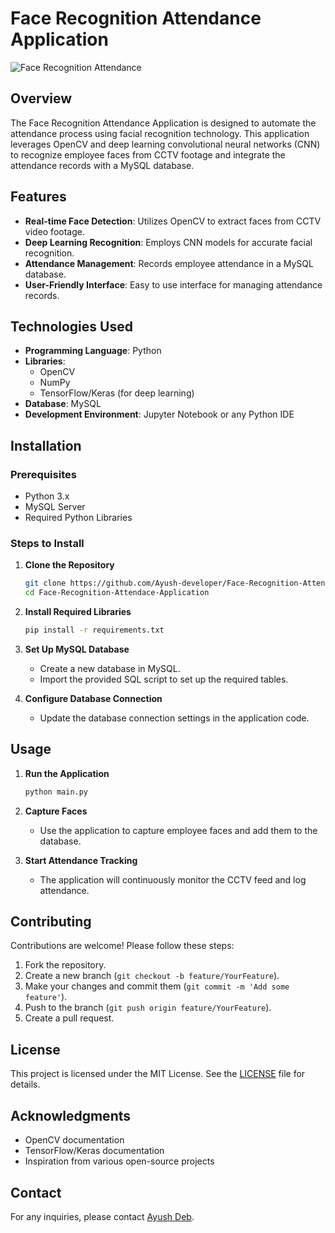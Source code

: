 # Face Recognition Attendance Application

![Face Recognition Attendance](assets/logo.png) <!-- Add a logo image in the assets folder -->

## Overview

The Face Recognition Attendance Application is designed to automate the attendance process using facial recognition technology. This application leverages OpenCV and deep learning convolutional neural networks (CNN) to recognize employee faces from CCTV footage and integrate the attendance records with a MySQL database.

## Features

- **Real-time Face Detection**: Utilizes OpenCV to extract faces from CCTV video footage.
- **Deep Learning Recognition**: Employs CNN models for accurate facial recognition.
- **Attendance Management**: Records employee attendance in a MySQL database.
- **User-Friendly Interface**: Easy to use interface for managing attendance records.

## Technologies Used

- **Programming Language**: Python
- **Libraries**:
  - OpenCV
  - NumPy
  - TensorFlow/Keras (for deep learning)
- **Database**: MySQL
- **Development Environment**: Jupyter Notebook or any Python IDE

## Installation

### Prerequisites

- Python 3.x
- MySQL Server
- Required Python Libraries

### Steps to Install

1. **Clone the Repository**
   ```bash
   git clone https://github.com/Ayush-developer/Face-Recognition-Attendace-Application.git
   cd Face-Recognition-Attendace-Application
   ```

2. **Install Required Libraries**
   ```bash
   pip install -r requirements.txt
   ```

3. **Set Up MySQL Database**
   - Create a new database in MySQL.
   - Import the provided SQL script to set up the required tables.

4. **Configure Database Connection**
   - Update the database connection settings in the application code.

## Usage

1. **Run the Application**
   ```bash
   python main.py
   ```

2. **Capture Faces**
   - Use the application to capture employee faces and add them to the database.

3. **Start Attendance Tracking**
   - The application will continuously monitor the CCTV feed and log attendance.

## Contributing

Contributions are welcome! Please follow these steps:

1. Fork the repository.
2. Create a new branch (`git checkout -b feature/YourFeature`).
3. Make your changes and commit them (`git commit -m 'Add some feature'`).
4. Push to the branch (`git push origin feature/YourFeature`).
5. Create a pull request.

## License

This project is licensed under the MIT License. See the [LICENSE](LICENSE) file for details.

## Acknowledgments

- OpenCV documentation
- TensorFlow/Keras documentation
- Inspiration from various open-source projects

## Contact

For any inquiries, please contact [Ayush Deb](mailto:debayush2002@gmail.com).
